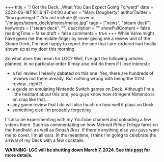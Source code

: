 +++
title = "I Got the Deck...What You Can Expect Going Forward"
date = 2022-06-18T16:16:47-04:00
author = "Mark Dougherty"
authorTwitter = "linuxgamingctr" #do not include @
cover = "/images/steam_deck/photos/melee.jpg"
tags = ["news", "steam deck"]
keywords = ["steam deck", ""]
description = ""
showFullContent = false
readingTime = false
draft = false
comments = true
+++
While Valve might have given me the middle finger by never giving me a review unit of the Steam Deck, I'm now happy to report the one that I pre-ordered had finally shown up at my door this morning.

So what does this mean for LGC? Well, I've got the following articles planned, in no particular order (I may also not do them if I lose interest):
- a full review. I heavily debated on this one. Yes, there are hundreds of reviews out there already. But nothing wrong with being the 101st review...right?!
- a guide on emulating Nintendo Switch games on Deck. Although I'm a little hesitant about this one, you guys know how stringent Nintendo is on crap like that...
- any game review that I do will also touch on how well it plays on Deck
- something else I'm probably forgetting

I'll also be experimenting with my YouTube channel and uploading a few videos there. Such as commentating on how *Metroid Prime Trilogy* fares on the handheld, as well as *Smash Bros.* If there's anything else you guys want me to cover, I'm all ears. In the meantime, I think I'm going to celebrate the arrival of my Deck with a few cocktails.

**WARNING: LGC will be shutting down March 7, 2024. See this [post](https://linuxgamingcentral.com/posts/the-end-of-lgc/) for more details.**
